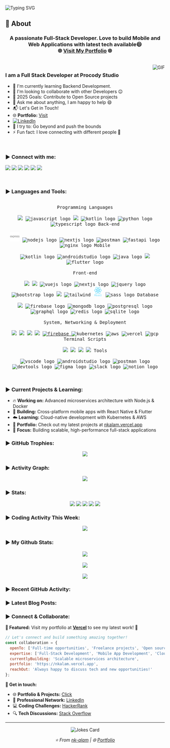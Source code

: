 ![Typing SVG](https://readme-typing-svg.herokuapp.com?font=Architects+Daughter&color=228B22&size=30&lines=Hey!+It's+Nk+Alam!+👋;I'm+a+Full-Stack+Developer;I'm+a+Mobile+App+Developer;I'm+a+Web+App+Developer;Portfolio:+nkalam.vercel.app+🌐)

## 🧐 About

<h3 align="center">A passionate Full-Stack Developer. Love to build Mobile and Web Applications with latest tech available😄
<br>
🌐 <a href="https://nkalam.vercel.app" target="_blank"><strong>Visit My Portfolio</strong></a> 🌐
</h3>

<br>

<img align="right" margin-top="20px" height="270px" alt="GIF" src="https://cdn.dribbble.com/users/14373931/screenshots/20229892/media/2916c362ae81f1f7fafbbe12f59cd8dc.gif" />

### I am a Full Stack Developer at Procody Studio
- 🌱 I'm currently learning Backend Development.
- 👯 I'm looking to collaborate with other Developers :wink:
- 🥅 2025 Goals: Contribute to Open Source projects
- 💬 Ask me about anything, I am happy to help :smile:
- 📬 Let's Get in Touch!
- 🌐 **Portfolio:** [Visit](https://nkalam.vercel.app)
- [![LinkedIn](https://img.shields.io/badge/LinkedIn-Connect-blue?style=flat-square&logo=linkedin)](https://www.linkedin.com/in/nk-alam/)
- 🧗 I try to: Go beyond and push the bounds
- ⚡ Fun fact: I love connecting with different people :raised_hands:

</br>

<h3 align="left">▶ Connect with me:</h3>
  <p>
    <a href="https://nkalam.vercel.app" target="_blank"><img src="https://img.shields.io/badge/🌐_Portfolio-nkalam.vercel.app-ff6b6b?style=flat-square&logo=vercel&logoColor=white"></a>
    <a href="https://www.linkedin.com/in/nk-alam" target="_blank"><img src="https://img.shields.io/badge/-LinkedIn-222222?style=flat-square&logo=Linkedin&logoColor=white"></a>
  <a href="https://www.hackerrank.com/palanceroot" target="_blank"><img src="https://img.shields.io/badge/-HackerRank-222222?style=flat-square&logo=HackerRank&logoColor=white"></a>
    <a href="https://www.instagram.com/itz.rahul.d3v" target="_blank"><img src="https://img.shields.io/badge/Instagram-222222?&style=flat-square&logo=instagram&logoColor=white"></a>
    <a href="https://stackoverflow.com/users/28482885/nk-alam?tab=profile"><img src="https://img.shields.io/badge/-Stack%20Overflow-222222?style=flat-square&logo=stack-overflow&logoColor=white"></a>
    <a href="mailto:nkalam.ind@gmail.com"><img src="https://img.shields.io/badge/-Email-222222?style=flat-square&logo=gmail&logoColor=white"></a>
  </p>
</br>

<h3 align="left">▶ Languages and Tools:</h3>
<p style="display: inline-block;" align="center">
  <kbd>
    <kbd>Programming Languages</kbd>
    <br>
    <br>
    <img width="30px" src="https://cdn.jsdelivr.net/gh/devicons/devicon/icons/java/java-plain.svg" />
    <img src="https://cdn.jsdelivr.net/gh/devicons/devicon/icons/javascript/javascript-original.svg" height="30" alt="javascript logo"  />
    <img width="30px" src="https://cdn.jsdelivr.net/gh/devicons/devicon/icons/c/c-plain.svg" /> 
    <img src="https://cdn.jsdelivr.net/gh/devicons/devicon/icons/kotlin/kotlin-original.svg" height="30" alt="kotlin logo"  />
    <img src="https://cdn.jsdelivr.net/gh/devicons/devicon/icons/python/python-original.svg" height="30" alt="python logo"  />
    <img src="https://cdn.jsdelivr.net/gh/devicons/devicon/icons/typescript/typescript-original.svg" height="30" alt="typescript logo"  />
  </kbd>
  <kbd>
    <kbd>Back-end</kbd>
    <br>
    <br>
    <img
      src="https://raw.githubusercontent.com/devicons/devicon/master/icons/express/express-original-wordmark.svg"
      alt="express"
      width="30"
      height="30"
    />
    <img src="https://cdn.jsdelivr.net/gh/devicons/devicon/icons/nodejs/nodejs-original.svg" height="30" alt="nodejs logo"  />
  <img src="https://cdn.jsdelivr.net/gh/devicons/devicon/icons/nextjs/nextjs-original.svg" height="30" alt="nextjs logo"  />
    <img
      src="https://www.vectorlogo.zone/logos/getpostman/getpostman-icon.svg"
      alt="postman"
      width="30"
      height="30"
    />
    <img src="https://cdn.jsdelivr.net/gh/devicons/devicon/icons/fastapi/fastapi-original.svg" height="30" alt="fastapi logo"  />
    <img src="https://cdn.jsdelivr.net/gh/devicons/devicon/icons/nginx/nginx-original.svg" height="30" alt="nginx logo"  />
  </kbd>
   <kbd>
    <kbd>Mobile</kbd>
    <br>
    <br>
    <img src="https://cdn.jsdelivr.net/gh/devicons/devicon/icons/kotlin/kotlin-original.svg" height="30" alt="kotlin logo"  />
   <img src="https://cdn.jsdelivr.net/gh/devicons/devicon/icons/androidstudio/androidstudio-original.svg" height="30" alt="androidstudio logo"  />
   <img src="https://cdn.jsdelivr.net/gh/devicons/devicon/icons/java/java-original.svg" height="30" alt="java logo"  />
    <img src="https://pagepro.co/blog/wp-content/uploads/2020/03/react-native-logo-884x1024.png" width="30px"/>
    <img src="https://cdn.jsdelivr.net/gh/devicons/devicon/icons/flutter/flutter-original.svg" height="30" alt="flutter logo"  />
  </kbd>
 <kbd>
   <br>
  <br>
  <kbd>
    <kbd>Front-end</kbd>
    <br>
    <br>
    <img width="30px" src="https://cdn.jsdelivr.net/gh/devicons/devicon/icons/html5/html5-original.svg" /> 
    <img width="30px" src="https://cdn.jsdelivr.net/gh/devicons/devicon/icons/css3/css3-plain.svg" /> 
   <img src="https://cdn.jsdelivr.net/gh/devicons/devicon/icons/vuejs/vuejs-original.svg" height="30" alt="vuejs logo"  />
   <img src="https://cdn.jsdelivr.net/gh/devicons/devicon/icons/nextjs/nextjs-original.svg" height="30" alt="nextjs logo"  />
   <img src="https://cdn.jsdelivr.net/gh/devicons/devicon/icons/jquery/jquery-original.svg" height="30" alt="jquery logo"  />
   <img src="https://cdn.jsdelivr.net/gh/devicons/devicon/icons/bootstrap/bootstrap-original.svg" height="30" alt="bootstrap logo"  />      
    <img width="30px" src="https://cdn.jsdelivr.net/gh/devicons/devicon/icons/javascript/javascript-original.svg" />
    <img
      src="https://www.vectorlogo.zone/logos/tailwindcss/tailwindcss-icon.svg"
      alt="tailwind"
      width="30"
      height="30"
    />
    <img
      src="https://raw.githubusercontent.com/devicons/devicon/master/icons/react/react-original-wordmark.svg"
      alt="react"
      width="30"
      height="30"
    />
    <img src="https://cdn.jsdelivr.net/gh/devicons/devicon/icons/sass/sass-original.svg" height="30" alt="sass logo"  />
  </kbd>
  <kbd>
    <kbd>Database</kbd>
    <br>
    <br>
    <img width="30px" src="https://www.vectorlogo.zone/logos/mysql/mysql-official.svg" />
    <img src="https://cdn.jsdelivr.net/gh/devicons/devicon/icons/firebase/firebase-plain.svg" height="30" alt="firebase logo"  />
    <img src="https://cdn.jsdelivr.net/gh/devicons/devicon/icons/mongodb/mongodb-original.svg" height="30" alt="mongodb logo"  />
    <img src="https://raw.githubusercontent.com/nk-alam/nk-alam/refs/heads/main/postgresql.png" height="30" alt="postgresql logo"  />
    <img src="https://upload.wikimedia.org/wikipedia/commons/thumb/1/17/GraphQL_Logo.svg/2048px-GraphQL_Logo.svg.png" height="30" alt="graphql logo"  />
    <img src="https://cdn.jsdelivr.net/gh/devicons/devicon/icons/redis/redis-original.svg" height="30" alt="redis logo"  />
    <img src="https://cdn.jsdelivr.net/gh/devicons/devicon/icons/sqlite/sqlite-original.svg" height="30" alt="sqlite logo"  />
  </kbd>
  <br>
  <br>
  <kbd>
  <kbd>
    <kbd>System, Networking & Deployment</kbd>
    <br>
    <br>
    <img width="30px" src="https://cdn.jsdelivr.net/gh/devicons/devicon/icons/heroku/heroku-plain.svg" />
    <img width="30px" src="https://cdn.jsdelivr.net/gh/devicons/devicon/icons/azure/azure-plain.svg" />
    <img width="30px" src="https://cdn.jsdelivr.net/gh/devicons/devicon/icons/git/git-plain.svg" />
    <img width="30px" src="https://cdn.jsdelivr.net/gh/devicons/devicon/icons/docker/docker-plain.svg" />
      <a href="https://firebase.google.com/" target="_blank">
    <img
      src="https://www.vectorlogo.zone/logos/firebase/firebase-icon.svg"
      alt="firebase"
      width="30"
      height="30"
    />
  </a>
    <img src="https://www.vectorlogo.zone/logos/kubernetes/kubernetes-icon.svg" width="30" height="30" alt="kubernetes" />
    <img src="https://cdn.jsdelivr.net/gh/devicons/devicon/icons/amazonwebservices/amazonwebservices-original.svg" width="30" height="30" alt="aws" />
    <img src="https://www.vectorlogo.zone/logos/vercel/vercel-icon.svg" width="30" height="30" alt="vercel" />
    <img src="https://cdn.jsdelivr.net/gh/devicons/devicon/icons/googlecloud/googlecloud-original.svg" width="30" height="30" alt="gcp" />
  </kbd>
  <kbd>
    <kbd>Terminal Scripts</kbd>
    <br>
    <br>
    <img width="30px" src="https://cdn.jsdelivr.net/gh/devicons/devicon/icons/bash/bash-original.svg" />
    <img width="30px" src="https://cdn.jsdelivr.net/gh/devicons/devicon/icons/vim/vim-original.svg" />
    <img width="30px" src="https://cdn.jsdelivr.net/gh/devicons/devicon/icons/powershell/powershell-original.svg" />
    <img width="30px" src="https://cdn.jsdelivr.net/gh/devicons/devicon/icons/linux/linux-original.svg" />
  </kbd>
  <kbd>
    <kbd>Tools</kbd>
    <br/>
    <br/>
    <img src="https://cdn.jsdelivr.net/gh/devicons/devicon/icons/vscode/vscode-original.svg" height="30" alt="vscode logo"  />
   <img src="https://cdn.jsdelivr.net/gh/devicons/devicon/icons/androidstudio/androidstudio-original.svg" height="30" alt="androidstudio logo"  />
    <img src="https://user-images.githubusercontent.com/18669142/57947837-dbd25b80-7894-11e9-992d-225e476f760b.png" height="30" alt="postman logo"  />
    <img src="https://static-00.iconduck.com/assets.00/chrome-devtools-icon-1024x1024-bgoqb03p.png" height="30" alt="devtools logo"  />
    <img src="https://cdn.jsdelivr.net/gh/devicons/devicon/icons/figma/figma-original.svg" height="30" alt="figma logo"  />
    <img src="https://cdn.jsdelivr.net/gh/devicons/devicon/icons/slack/slack-original.svg" height="30" alt="slack logo"  />
    <img src="https://cdn.jsdelivr.net/gh/devicons/devicon/icons/notion/notion-original.svg" height="30" alt="notion logo"  />
        <br/>
    <br/>
  </kbd>
   <kbd>
    </p>

<h3 align="left">▶ Current Projects & Learning:</h3>
<p>
  
- 🔥 **Working on:** Advanced microservices architecture with Node.js & Docker
- 📱 **Building:** Cross-platform mobile apps with React Native & Flutter  
- ☁️ **Learning:** Cloud-native development with Kubernetes & AWS
- 🚀 **Portfolio:** Check out my latest projects at [nkalam.vercel.app](https://nkalam.vercel.app)
- 🎯 **Focus:** Building scalable, high-performance full-stack applications

</p>

<h3 align="left">▶ GitHub Trophies:</h3>
<p align="center">
  <img src="https://github-profile-trophy.vercel.app/?username=nk-alam&theme=onedark&no-frame=true&no-bg=false&margin-w=4&column=7" />
</p>

<h3 align="left">▶ Activity Graph:</h3>
<p align="center">
  <img src="https://github-readme-activity-graph.vercel.app/graph?username=nk-alam&theme=github-compact&hide_border=true" />
</p>

<h3 align="left">▶ Stats:</h3>
<p align="center">
<img src="https://badges.pufler.dev/visits/nk-alam/nk-alam?style=for-the-badge&color=228B22"/> 
<img src="https://badges.pufler.dev/repos/nk-alam/?style=for-the-badge&color=228B22"/>
<img src="https://badges.pufler.dev/commits/monthly/nk-alam?style=for-the-badge&color=228B22"/>
<img src="https://img.shields.io/github/followers/nk-alam?style=for-the-badge&color=228B22&logo=github"/>
<img src="https://img.shields.io/github/stars/nk-alam?style=for-the-badge&color=228B22&logo=github"/>
</p>

<h3 align="left">▶ Coding Activity This Week:</h3>
<p align="center">
  <img src="https://github-readme-stats.vercel.app/api/wakatime?username=nkalam&theme=github_dark&layout=compact" />
</p>

<h3 align="left">▶ My Github Stats:</h3>
<p align="center">
<img align="center" src="https://github-readme-stats.vercel.app/api/top-langs/?username=nk-alam&layout=compact&theme=github_dark&langs_count=12&exclude_repo=kasweb&hide=html,css">
<br>
<br>
<img align="center" src="https://github-readme-stats.vercel.app/api?username=nk-alam&count_private=true&show_icons=true&line_height=21&theme=github_dark&include_all_commits=true&show_owner=true">	
<br>
<br>
<img align="center" src="https://github-readme-streak-stats.herokuapp.com/?user=nk-alam&theme=holi-theme&hide_border=true">
</p>

<h3 align="left">▶ Recent GitHub Activity:</h3>

<!--START_SECTION:activity-->
<!--END_SECTION:activity-->

<h3 align="left">▶ Latest Blog Posts:</h3>

<!-- BLOG-POST-LIST:START -->
<!-- BLOG-POST-LIST:END -->

<h3 align="left">▶ Connect & Collaborate:</h3>
<p align="center">

**🌟 Featured:** Visit my portfolio at **[Vercel](https://nkalam.vercel.app)** to see my latest work! 🌟

```javascript
// Let's connect and build something amazing together!
const collaboration = {
  openTo: ['Full-time opportunities', 'Freelance projects', 'Open source contributions'],
  expertise: ['Full-Stack Development', 'Mobile App Development', 'Cloud Solutions'],
  currentlyBuilding: 'Scalable microservices architecture',
  portfolio: 'https://nkalam.vercel.app',
  reachOut: 'Always happy to discuss tech and new opportunities!'
};
```

**📧 Get in touch:**
- 🌐 **Portfolio & Projects:** [Click](https://nkalam.vercel.app)
- 💼 **Professional Network:** [LinkedIn](https://www.linkedin.com/in/nk-alam/)
- 💻 **Coding Challenges:** [HackerRank](https://www.hackerrank.com/palanceroot)
- 🔍 **Tech Discussions:** [Stack Overflow](https://stackoverflow.com/users/28482885/nk-alam)

</p>

---

<p align="center">
  <img src="https://readme-jokes-api.herokuapp.com/api?theme=dark" alt="Jokes Card" />
</p>

<p align="center">
  <i>⭐️ From <a href="https://github.com/nk-alam">nk-alam</a> | 🌐 <a href="https://nkalam.vercel.app">Portfolio</a></i>
</p>
